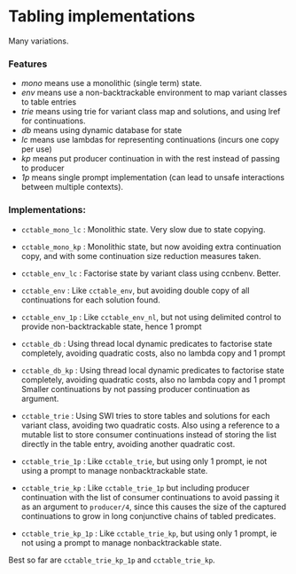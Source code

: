 # Tabling implementations

Many variations. 

### Features

- *mono* means use a monolithic (single term) state.
- *env* means use a non-backtrackable environment to map variant classes to table entries
- *trie* means using trie for variant class map and solutions, and using lref for continuations.
- *db* means using dynamic database for state
- *lc* means use lambdas for representing continuations (incurs one copy per use)
- *kp* means put producer continuation in with the rest instead of passing to producer
- *1p* means single prompt implementation (can lead to unsafe interactions between multiple contexts).

### Implementations:

- `cctable_mono_lc`
: Monolithic state. Very slow due to state copying.

- `cctable_mono_kp`
: Monolithic state, but now avoiding extra continuation copy, and with some continuation size reduction measures taken.

- `cctable_env_lc`
: Factorise state by variant class using ccnbenv. Better.

- `cctable_env`
: Like `cctable_env`, but avoiding double copy of all continuations for each solution found.

- `cctable_env_1p`
: Like `cctable_env_nl`, but not using delimited control to provide non-backtrackable state, hence 1 prompt

- `cctable_db`
: Using thread local dynamic predicates to factorise state completely, avoiding quadratic costs, also no lambda copy and 1 prompt

- `cctable_db_kp`
: Using thread local dynamic predicates to factorise state completely, avoiding quadratic costs, also no lambda copy and 1 prompt
Smaller continuations by not passing producer continuation as argument.

- `cctable_trie`
: Using SWI tries to store tables and solutions for each variant class, avoiding two quadratic costs.
Also using a reference to a mutable list to store consumer continuations instead of storing the list directly in the table entry,
avoiding another quadratic cost.

- `cctable_trie_1p`
: Like `cctable_trie`, but using only 1 prompt, ie not using a prompt to manage nonbacktrackable state.

- `cctable_trie_kp`
: Like `cctable_trie_1p` but including producer continuation with the list of consumer
continuations to avoid passing it as an argument to `producer/4`, since this
causes the size of the captured continuations to grow in long conjunctive chains
of tabled predicates.

- `cctable_trie_kp_1p`
: Like `cctable_trie_kp`, but using only 1 prompt, ie not using a prompt to manage nonbacktrackable state.

Best so far are `cctable_trie_kp_1p` and `cctable_trie_kp`.

